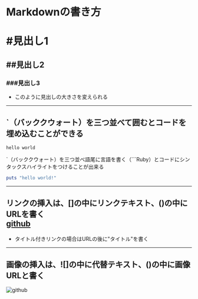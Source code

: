 # Markdownの書き方
# #見出し1
## ##見出し2
### ###見出し3

- このように見出しの大きさを変えられる
---
## `（バッククウォート）を三つ並べて囲むとコードを埋め込むことができる

```
hello world
```
`（バッククウォート）を三つ並べ語尾に言語を書く（```Ruby）とコードにシンタックスハイライトをつけることが出来る
```Ruby
puts "hello world!"
```
---
## リンクの挿入は、[]の中にリンクテキスト、()の中にURLを書く<br>[github](github.com)
- タイトル付きリンクの場合はURLの後に"タイトル"を書く
---
画像の挿入は、![]の中に代替テキスト、()の中に画像URLと書く
---
![github](https://github.githubassets.com/images/modules/logos_page/GitHub-Logo.png)
